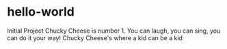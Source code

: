 # hello-world
Initial Project
Chucky Cheese is number 1. You can laugh, you can sing, you can do it your way! Chucky Cheese's where a kid can be a kid
